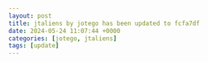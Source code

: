 ```yaml
---
layout: post
title: jtaliens by jotego has been updated to fcfa7df
date: 2024-05-24 11:07:44 +0000
categories: [jotego, jtaliens]
tags: [update]
---
```


